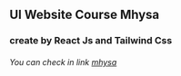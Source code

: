 ## UI Website Course Mhysa 
### create by React Js and Tailwind Css
###### You can check in link [mhysa](https://mhysa.netlify.app/)


